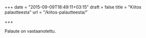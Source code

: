 +++
date = "2015-09-09T18:49:11+03:15"
draft = false
title = "Kiitos palautteesta"
url = "/kiitos-palautteesta/"

+++

Palaute on vastaanotettu.
